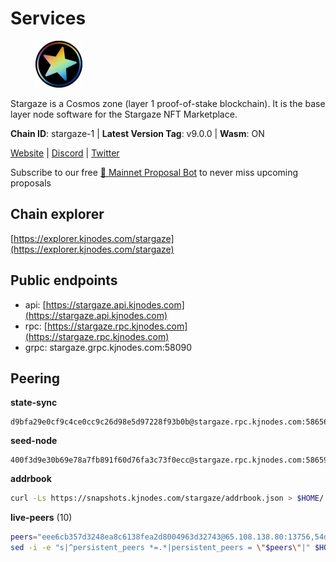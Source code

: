 # Services

<figure><img src="https://raw.githubusercontent.com/kj89/cosmos-images/main/logos/stargaze.png" alt=""><figcaption></figcaption></figure>

Stargaze is a Cosmos zone (layer 1 proof-of-stake blockchain).  It is the base layer node software for the Stargaze NFT Marketplace.

**Chain ID**: stargaze-1 | **Latest Version Tag**: v9.0.0 | **Wasm**: ON

[Website](https://www.stargaze.zone) | [Discord](https://discord.gg/stargaze) | [Twitter](https://twitter.com/stargazezone)



Subscribe to our free [🤖 Mainnet Proposal Bot](https://t.me/kjnodes_proposal_bot) to never miss upcoming proposals


## Chain explorer
[https://explorer.kjnodes.com/stargaze](https://explorer.kjnodes.com/stargaze)

## Public endpoints

* api: [https://stargaze.api.kjnodes.com](https://stargaze.api.kjnodes.com)
* rpc: [https://stargaze.rpc.kjnodes.com](https://stargaze.rpc.kjnodes.com)
* grpc: stargaze.grpc.kjnodes.com:58090

## Peering

**state-sync**

```text
d9bfa29e0cf9c4ce0cc9c26d98e5d97228f93b0b@stargaze.rpc.kjnodes.com:58656
```

**seed-node**

```text
400f3d9e30b69e78a7fb891f60d76fa3c73f0ecc@stargaze.rpc.kjnodes.com:58659
```

**addrbook**
```bash
curl -Ls https://snapshots.kjnodes.com/stargaze/addrbook.json > $HOME/.starsd/config/addrbook.json
```

**live-peers** (10)
```bash
peers="eee6cb357d3248ea8c6138fea2d8004963d32743@65.108.138.80:13756,54d4bf577c2dce3a8137d8fe7820b46d199344e5@135.181.76.35:26656,8f3b17746be8f6faba3457c1e039e4a2fe3cb483@65.108.111.32:26656,d3393f1ddc2b2f1ad4e91d86b429576ab1ed241f@195.154.99.18:28454,22a5266cb18ea209d3725e561bd9d2d27ee81d50@195.3.223.96:26656,7ff48cc8533f31c1c14a687a0a193164dbefec38@194.163.171.38:26656,d9bfa29e0cf9c4ce0cc9c26d98e5d97228f93b0b@65.109.88.38:58656,7bca4f963ddc1d3863e0cc1815beab219e33302e@65.21.198.130:46656,ce764e158a4a29a4af7606c38c44e976c69b3982@144.91.78.94:26656,0edce41e754e9bb9a228d4d2b0878713f6bd6de9@65.108.99.169:26656"
sed -i -e "s|^persistent_peers *=.*|persistent_peers = \"$peers\"|" $HOME/.starsd/config/config.toml
```
